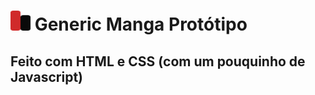 # ![icon](.github\readme-images\readme-icon-generic-manga.png) Generic Manga Protótipo

## Feito com HTML e CSS (com um pouquinho de Javascript)
